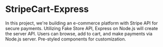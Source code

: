 # StripeCart-Express
In this project, we're building an e-commerce platform with Stripe API for secure payments. Utilizing Fake Store API, Express on Node.js will create the server API. Users can browse, add to cart, and make payments via Node.js server. Pre-styled components for customization.
